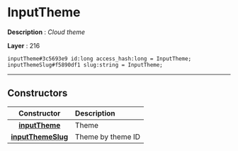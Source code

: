 # InputTheme

**Description** : *Cloud theme*

**Layer** : 216

```tl
inputTheme#3c5693e9 id:long access_hash:long = InputTheme;
inputThemeSlug#f5890df1 slug:string = InputTheme;
```

---

## Constructors

| Constructor | Description |
| :---: | :--- |
| [**inputTheme**](constructor/inputTheme) | Theme |
| [**inputThemeSlug**](constructor/inputThemeSlug) | Theme by theme ID |